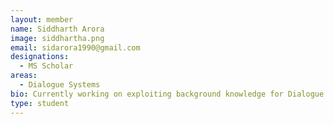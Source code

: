 ```yaml
---
layout: member
name: Siddharth Arora
image: siddhartha.png
email: sidarora1990@gmail.com
designations: 
  - MS Scholar
areas:
  - Dialogue Systems
bio: Currently working on exploiting background knowledge for Dialogue Generation.
type: student
---
```

